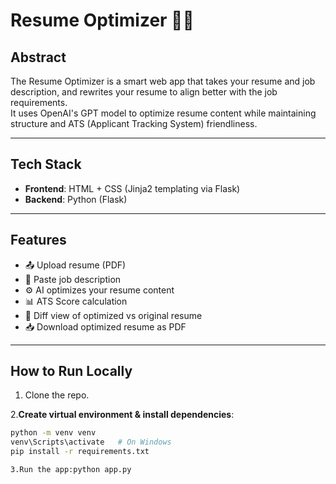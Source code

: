 # Resume Optimizer 🧠📄

## Abstract

The Resume Optimizer is a smart web app that takes your resume and job description, and rewrites your resume to align better with the job requirements.  
It uses OpenAI's GPT model to optimize resume content while maintaining structure and ATS (Applicant Tracking System) friendliness.

---

## Tech Stack

- **Frontend**: HTML + CSS (Jinja2 templating via Flask)  
- **Backend**: Python (Flask) 

---

## Features

- 📤 Upload resume (PDF)
- 🧾 Paste job description
- ⚙️ AI optimizes your resume content
- 📊 ATS Score calculation
- 📄 Diff view of optimized vs original resume
- 📥 Download optimized resume as PDF

---

## How to Run Locally

1. Clone the repo.

2.**Create virtual environment & install dependencies**:
```bash
python -m venv venv
venv\Scripts\activate   # On Windows
pip install -r requirements.txt

3.Run the app:python app.py





